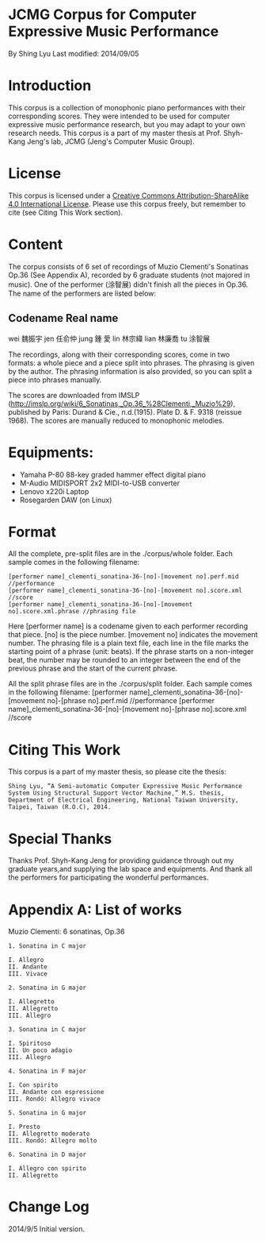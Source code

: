 JCMG Corpus for Computer Expressive Music Performance
======================================================
By Shing Lyu
Last modified: 2014/09/05

# Introduction

  This corpus is a collection of monophonic piano performances with their corresponding scores. They were intended to be used for computer expressive music performance research, but you may adapt to your own research needs. This corpus is a part of my master thesis at Prof. Shyh-Kang Jeng's lab, JCMG (Jeng's Computer Music Group). 

# License

  This corpus is licensed under a [Creative Commons Attribution-ShareAlike 4.0 International License](http://creativecommons.org/licenses/by-sa/4.0/).
  Please use this corpus freely, but remember to cite (see Citing This Work section).

# Content
  The corpus consists of 6 set of recordings of Muzio Clementi's Sonatinas Op.36 (See Appendix A), recorded by 6 graduate students (not majored in music).
One of the performer (涂智展) didn't finish all the pieces in Op.36. The name of the performers are listed below:

Codename	Real name
--------------------------
wei  		魏振宇
jen  		任俞仲
jung 		鍾  愛
lin  		林宗緯
lian 		林廉喬
tu   		涂智展

  The recordings, along with their corresponding scores, come in two formats: a whole piece and a piece split into phrases. The phrasing is given by the author. The phrasing information is also provided, so you can split a piece into phrases manually.

  The scores are downloaded from IMSLP (http://imslp.org/wiki/6_Sonatinas,_Op.36_%28Clementi,_Muzio%29), published by Paris: Durand & Cie., n.d.(1915). Plate D. & F. 9318 (reissue 1968). The scores are manually reduced to monophonic melodies. 

# Equipments:
  * Yamaha P-80 88-key graded hammer effect digital piano
  * M-Audio MIDISPORT 2x2 MIDI-to-USB converter
  * Lenovo x220i Laptop
  * Rosegarden DAW (on Linux)





# Format

  All the complete, pre-split files are in the ./corpus/whole folder.
  Each sample comes in the following filename:

    [performer name]_clementi_sonatina-36-[no]-[movement no].perf.mid         //performance
    [performer name]_clementi_sonatina-36-[no]-[movement no].score.xml        //score
    [performer name]_clementi_sonatina-36-[no]-[movement no].score.xml.phrase //phrasing file

  Here [performer name] is a codename given to each performer recording that piece. [no] is the piece number. [movement no] indicates the movement number.
  The phrasing file is a plain text file, each line in the file marks the starting point of a phrase (unit: beats). If the phrase starts on a non-integer beat, the number may be rounded to an integer between the end of the previous phrase and the start of the current phrase.


  All the split phrase files are in the ./corpus/split folder.
  Each sample comes in the following filename:
    [performer name]_clementi_sonatina-36-[no]-[movement no]-[phrase no].perf.mid  //performance
    [performer name]_clementi_sonatina-36-[no]-[movement no]-[phrase no].score.xml //score
  

# Citing This Work

  This corpus is a part of my master thesis, so please cite the thesis:

    Shing Lyu, “A Semi-automatic Computer Expressive Music Performance System Using Structural Support Vector Machine,” M.S. thesis, Department of Electrical Engineering, National Taiwan University, Taipei, Taiwan (R.O.C), 2014. 

# Special Thanks

  Thanks Prof. Shyh-Kang Jeng for providing guidance through out my graduate years,and supplying the lab space and equipments. And thank all the performers for participating the wonderful performances.

# Appendix A: List of works
Muzio Clementi: 6 sonatinas, Op.36

    1. Sonatina in C major 

    I. Allegro 
    II. Andante 
    III. Vivace 

    2. Sonatina in G major 

    I. Allegretto 
    II. Allegretto 
    III. Allegro 

    3. Sonatina in C major 

    I. Spiritoso 
    II. Un poco adagio 
    III. Allegro 

    4. Sonatina in F major 

    I. Con spirito 
    II. Andante con espressione 
    III. Rondó: Allegro vivace 

    5. Sonatina in G major 

    I. Presto 
    II. Allegretto moderato 
    III. Rondó: Allegro molto 

    6. Sonatina in D major 

    I. Allegro con spirito 
    II. Allegretto 

# Change Log
2014/9/5	Initial version.

